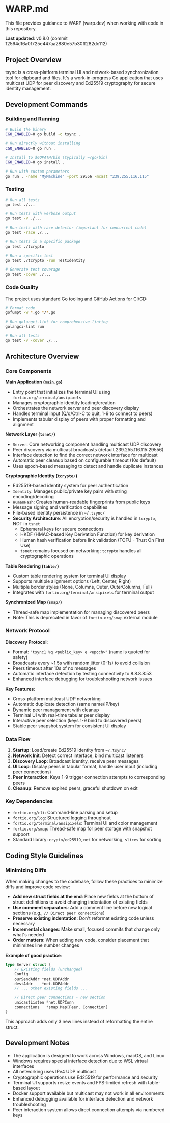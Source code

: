 # WARP.md

This file provides guidance to WARP (warp.dev) when working with code in this repository.

**Last updated**: v0.8.0 (commit 12564c16a0f725e447aa2880e57b30ff282dc112)

## Project Overview

tsync is a cross-platform terminal UI and network-based synchronization tool for clipboard and files. It's a work-in-progress Go application that uses multicast UDP for peer discovery and Ed25519 cryptography for secure identity management.

## Development Commands

### Building and Running
```bash
# Build the binary
CGO_ENABLED=0 go build -o tsync .

# Run directly without installing
CGO_ENABLED=0 go run .

# Install to $GOPATH/bin (typically ~/go/bin)
CGO_ENABLED=0 go install .

# Run with custom parameters
go run . -name "MyMachine" -port 29556 -mcast "239.255.116.115"
```

### Testing
```bash
# Run all tests
go test ./...

# Run tests with verbose output
go test -v ./...

# Run tests with race detector (important for concurrent code)
go test -race ./...

# Run tests in a specific package
go test ./tcrypto

# Run a specific test
go test ./tcrypto -run TestIdentity

# Generate test coverage
go test -cover ./...
```

### Code Quality
The project uses standard Go tooling and GitHub Actions for CI/CD:
```bash
# Format code
gofumpt -w *.go */*.go

# Run golangci-lint for comprehensive linting
golangci-lint run

# Run all tests
go test -v -cover ./...
```

## Architecture Overview

### Core Components

**Main Application (`main.go`)**
- Entry point that initializes the terminal UI using `fortio.org/terminal/ansipixels`
- Manages cryptographic identity loading/creation
- Orchestrates the network server and peer discovery display
- Handles terminal input (Q/q/Ctrl-C to quit, 1-9 to connect to peers)
- Implements tabular display of peers with proper formatting and alignment

**Network Layer (`tsnet/`)**
- `Server`: Core networking component handling multicast UDP discovery
- Peer discovery via multicast broadcasts (default 239.255.116.115:29556)
- Interface detection to find the correct network interface for multicast
- Automatic peer cleanup based on configurable timeout (10s default)
- Uses epoch-based messaging to detect and handle duplicate instances

**Cryptographic Identity (`tcrypto/`)**
- Ed25519-based identity system for peer authentication
- `Identity`: Manages public/private key pairs with string encoding/decoding
- `HumanHash`: Creates human-readable fingerprints from public keys
- Message signing and verification capabilities
- File-based identity persistence in `~/.tsync/`
- **Security Architecture**: All encryption/security is handled in `tcrypto`, NOT in `tsnet`
  - Ephemeral keys for secure connections
  - HKDF (HMAC-based Key Derivation Function) for key derivation
  - Human hash verification before link validation (TOFU - Trust On First Use)
  - `tsnet` remains focused on networking; `tcrypto` handles all cryptographic operations

**Table Rendering (`table/`)**
- Custom table rendering system for terminal UI display
- Supports multiple alignment options (Left, Center, Right)
- Multiple border styles (None, Columns, Outer, OuterColumns, Full)
- Integrates with `fortio.org/terminal/ansipixels` for terminal output

**Synchronized Map (`smap/`)**
- Thread-safe map implementation for managing discovered peers
- Note: This is deprecated in favor of `fortio.org/smap` external module

### Network Protocol

**Discovery Protocol**:
- Format: `"tsync1 %q <public_key> e <epoch>"` (name is quoted for safety)
- Broadcasts every ~1.5s with random jitter (0-1s) to avoid collision
- Peers timeout after 10s of no messages
- Automatic interface detection by testing connectivity to 8.8.8.8:53
- Enhanced interface debugging for troubleshooting network issues

**Key Features**:
- Cross-platform multicast UDP networking
- Automatic duplicate detection (same name/IP/key)
- Dynamic peer management with cleanup
- Terminal UI with real-time tabular peer display
- Interactive peer selection (keys 1-9 bind to discovered peers)
- Stable peer snapshot system for consistent UI display

### Data Flow

1. **Startup**: Load/create Ed25519 identity from `~/.tsync/`
2. **Network Init**: Detect correct interface, bind multicast listeners
3. **Discovery Loop**: Broadcast identity, receive peer messages
4. **UI Loop**: Display peers in tabular format, handle user input (including peer connections)
5. **Peer Interaction**: Keys 1-9 trigger connection attempts to corresponding peers
6. **Cleanup**: Remove expired peers, graceful shutdown on exit

### Key Dependencies

- `fortio.org/cli`: Command-line parsing and setup
- `fortio.org/log`: Structured logging throughout
- `fortio.org/terminal/ansipixels`: Terminal UI and color management
- `fortio.org/smap`: Thread-safe map for peer storage with snapshot support
- Standard library: `crypto/ed25519`, `net` for networking, `slices` for sorting

## Coding Style Guidelines

### Minimizing Diffs
When making changes to the codebase, follow these practices to minimize diffs and improve code review:

- **Add new struct fields at the end**: Place new fields at the bottom of struct definitions to avoid changing indentation of existing fields
- **Use comment separators**: Add a comment line before new logical sections (e.g., `// Direct peer connections`)
- **Preserve existing indentation**: Don't reformat existing code unless necessary
- **Incremental changes**: Make small, focused commits that change only what's needed
- **Order matters**: When adding new code, consider placement that minimizes line number changes

**Example of good practice**:
```go
type Server struct {
    // Existing fields (unchanged)
    Config
    ourSendAddr *net.UDPAddr
    destAddr    *net.UDPAddr
    // ... other existing fields ...

    // Direct peer connections - new section
    unicastListen *net.UDPConn
    connections   *smap.Map[Peer, Connection]
}
```

This approach adds only 3 new lines instead of reformatting the entire struct.

## Development Notes

- The application is designed to work across Windows, macOS, and Linux
- Windows requires special interface detection due to WSL virtual interfaces
- All networking uses IPv4 UDP multicast
- Cryptographic operations use Ed25519 for performance and security
- Terminal UI supports resize events and FPS-limited refresh with table-based layout
- Docker support available but multicast may not work in all environments
- Enhanced debugging available for interface detection and network troubleshooting
- Peer interaction system allows direct connection attempts via numbered keys
